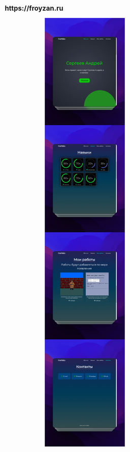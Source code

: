 <h2>
  https://froyzan.ru
</h2>

<div>
  <p align="center">
    <a href="https://froyzan.ru" target="_blank">
      <img align="center" src="screen/shots_1.jpg" title="froyzan.ru" alt="screen_froyzan.ru" width="50%" height="50%"/>
    </a>
    <a href="https://froyzan.ru" target="_blank">
      <img align="center" src="screen/shots_2.jpg" title="froyzan.ru" alt="screen_froyzan.ru" width="50%" height="50%"/>
    </a>
    <a href="https://froyzan.ru" target="_blank">
      <img align="center" src="screen/shots_3.jpg" title="froyzan.ru" alt="screen_froyzan.ru" width="50%" height="50%"/>
    </a>
    <a href="https://froyzan.ru" target="_blank">
      <img align="center" src="screen/shots_4.jpg" title="froyzan.ru" alt="screen_froyzan.ru" width="50%" height="50%"/>
    </a>
  </p>
</div>

